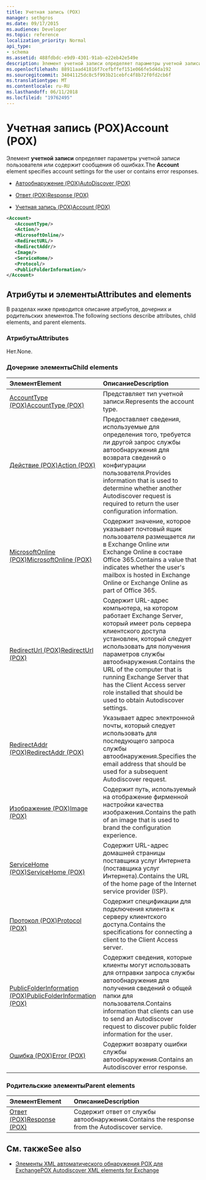```yaml
---
title: Учетная запись (POX)
manager: sethgros
ms.date: 09/17/2015
ms.audience: Developer
ms.topic: reference
localization_priority: Normal
api_type:
- schema
ms.assetid: 488fdbdc-e9d9-4301-91ab-e22eb42e549e
description: Элемент учетной записи определяет параметры учетной записи пользователя или содержит сообщения об ошибках.
ms.openlocfilehash: 88911aad41816f7cefbffef151e066fe5d4da192
ms.sourcegitcommit: 34041125dc8c5f993b21cebfc4f8b72f0fd2cb6f
ms.translationtype: MT
ms.contentlocale: ru-RU
ms.lasthandoff: 06/11/2018
ms.locfileid: "19762495"
---
```

# <a name="account-pox"></a><span data-ttu-id="e8002-103">Учетная запись (POX)</span><span class="sxs-lookup"><span data-stu-id="e8002-103">Account (POX)</span></span>

<span data-ttu-id="e8002-104">Элемент **учетной записи** определяет параметры учетной записи пользователя или содержит сообщения об ошибках.</span><span class="sxs-lookup"><span data-stu-id="e8002-104">The **Account** element specifies account settings for the user or contains error responses.</span></span> 
  
- [<span data-ttu-id="e8002-105">Автообнаружение (POX)</span><span class="sxs-lookup"><span data-stu-id="e8002-105">AutoDiscover (POX)</span></span>](autodiscover-pox.md)
  
- [<span data-ttu-id="e8002-106">Ответ (POX)</span><span class="sxs-lookup"><span data-stu-id="e8002-106">Response (POX)</span></span>](response-pox.md)
  
- [<span data-ttu-id="e8002-107">Учетная запись (POX)</span><span class="sxs-lookup"><span data-stu-id="e8002-107">Account (POX)</span></span>](account-pox.md)
  
```XML
<Account>
   <AccountType/>
   <Action/>
   <MicrosoftOnline/>
   <RedirectURL/>
   <RedirectAddr/>
   <Image/>
   <ServiceHome/>
   <Protocol/>
   <PublicFolderInformation/>
</Account>
```

## <a name="attributes-and-elements"></a><span data-ttu-id="e8002-108">Атрибуты и элементы</span><span class="sxs-lookup"><span data-stu-id="e8002-108">Attributes and elements</span></span>

<span data-ttu-id="e8002-109">В разделах ниже приводится описание атрибутов, дочерних и родительских элементов.</span><span class="sxs-lookup"><span data-stu-id="e8002-109">The following sections describe attributes, child elements, and parent elements.</span></span>
  
### <a name="attributes"></a><span data-ttu-id="e8002-110">Атрибуты</span><span class="sxs-lookup"><span data-stu-id="e8002-110">Attributes</span></span>

<span data-ttu-id="e8002-111">Нет.</span><span class="sxs-lookup"><span data-stu-id="e8002-111">None.</span></span>
  
### <a name="child-elements"></a><span data-ttu-id="e8002-112">Дочерние элементы</span><span class="sxs-lookup"><span data-stu-id="e8002-112">Child elements</span></span>

|<span data-ttu-id="e8002-113">**Элемент**</span><span class="sxs-lookup"><span data-stu-id="e8002-113">**Element**</span></span>|<span data-ttu-id="e8002-114">**Описание**</span><span class="sxs-lookup"><span data-stu-id="e8002-114">**Description**</span></span>|
|:-----|:-----|
|[<span data-ttu-id="e8002-115">AccountType (POX)</span><span class="sxs-lookup"><span data-stu-id="e8002-115">AccountType (POX)</span></span>](accounttype-pox.md) <br/> |<span data-ttu-id="e8002-116">Представляет тип учетной записи.</span><span class="sxs-lookup"><span data-stu-id="e8002-116">Represents the account type.</span></span>  <br/> |
|[<span data-ttu-id="e8002-117">Действие (POX)</span><span class="sxs-lookup"><span data-stu-id="e8002-117">Action (POX)</span></span>](action-pox.md) <br/> |<span data-ttu-id="e8002-118">Предоставляет сведения, используемые для определения того, требуется ли другой запрос службы автообнаружения для возврата сведений о конфигурации пользователя.</span><span class="sxs-lookup"><span data-stu-id="e8002-118">Provides information that is used to determine whether another Autodiscover request is required to return the user configuration information.</span></span>  <br/> |
|[<span data-ttu-id="e8002-119">MicrosoftOnline (POX)</span><span class="sxs-lookup"><span data-stu-id="e8002-119">MicrosoftOnline (POX)</span></span>](microsoftonline-pox.md) <br/> |<span data-ttu-id="e8002-120">Содержит значение, которое указывает почтовый ящик пользователя размещается ли в Exchange Online или Exchange Online в составе Office 365.</span><span class="sxs-lookup"><span data-stu-id="e8002-120">Contains a value that indicates whether the user's mailbox is hosted in Exchange Online or Exchange Online as part of Office 365.</span></span>  <br/> |
|[<span data-ttu-id="e8002-121">RedirectUrl (POX)</span><span class="sxs-lookup"><span data-stu-id="e8002-121">RedirectUrl (POX)</span></span>](redirecturl-pox.md) <br/> |<span data-ttu-id="e8002-122">Содержит URL-адрес компьютера, на котором работает Exchange Server, который имеет роль сервера клиентского доступа установлен, который следует использовать для получения параметров службы автообнаружения.</span><span class="sxs-lookup"><span data-stu-id="e8002-122">Contains the URL of the computer that is running Exchange Server that has the Client Access server role installed that should be used to obtain Autodiscover settings.</span></span>  <br/> |
|[<span data-ttu-id="e8002-123">RedirectAddr (POX)</span><span class="sxs-lookup"><span data-stu-id="e8002-123">RedirectAddr (POX)</span></span>](redirectaddr-pox.md) <br/> |<span data-ttu-id="e8002-124">Указывает адрес электронной почты, который следует использовать для последующего запроса службы автообнаружения.</span><span class="sxs-lookup"><span data-stu-id="e8002-124">Specifies the email address that should be used for a subsequent Autodiscover request.</span></span>  <br/> |
|[<span data-ttu-id="e8002-125">Изображение (POX)</span><span class="sxs-lookup"><span data-stu-id="e8002-125">Image (POX)</span></span>](image-pox.md) <br/> |<span data-ttu-id="e8002-126">Содержит путь, используемый на отображение фирменной настройки качества изображения.</span><span class="sxs-lookup"><span data-stu-id="e8002-126">Contains the path of an image that is used to brand the configuration experience.</span></span>  <br/> |
|[<span data-ttu-id="e8002-127">ServiceHome (POX)</span><span class="sxs-lookup"><span data-stu-id="e8002-127">ServiceHome (POX)</span></span>](servicehome-pox.md) <br/> |<span data-ttu-id="e8002-128">Содержит URL-адрес домашней страницы поставщика услуг Интернета (поставщика услуг Интернета).</span><span class="sxs-lookup"><span data-stu-id="e8002-128">Contains the URL of the home page of the Internet service provider (ISP).</span></span>  <br/> |
|[<span data-ttu-id="e8002-129">Протокол (POX)</span><span class="sxs-lookup"><span data-stu-id="e8002-129">Protocol (POX)</span></span>](protocol-pox.md) <br/> |<span data-ttu-id="e8002-130">Содержит спецификации для подключения клиента к серверу клиентского доступа.</span><span class="sxs-lookup"><span data-stu-id="e8002-130">Contains the specifications for connecting a client to the Client Access server.</span></span>  <br/> |
|[<span data-ttu-id="e8002-131">PublicFolderInformation (POX)</span><span class="sxs-lookup"><span data-stu-id="e8002-131">PublicFolderInformation (POX)</span></span>](publicfolderinformation-pox.md) <br/> |<span data-ttu-id="e8002-132">Содержит сведения, которые клиенты могут использовать для отправки запроса службы автообнаружения для получения сведений о общей папки для пользователя.</span><span class="sxs-lookup"><span data-stu-id="e8002-132">Contains information that clients can use to send an Autodiscover request to discover public folder information for the user.</span></span>  <br/> |
|[<span data-ttu-id="e8002-133">Ошибка (POX)</span><span class="sxs-lookup"><span data-stu-id="e8002-133">Error (POX)</span></span>](error-pox.md) <br/> |<span data-ttu-id="e8002-134">Содержит возврату ошибки службы автообнаружения.</span><span class="sxs-lookup"><span data-stu-id="e8002-134">Contains an Autodiscover error response.</span></span>  <br/> |
   
### <a name="parent-elements"></a><span data-ttu-id="e8002-135">Родительские элементы</span><span class="sxs-lookup"><span data-stu-id="e8002-135">Parent elements</span></span>

|<span data-ttu-id="e8002-136">**Элемент**</span><span class="sxs-lookup"><span data-stu-id="e8002-136">**Element**</span></span>|<span data-ttu-id="e8002-137">**Описание**</span><span class="sxs-lookup"><span data-stu-id="e8002-137">**Description**</span></span>|
|:-----|:-----|
|[<span data-ttu-id="e8002-138">Ответ (POX)</span><span class="sxs-lookup"><span data-stu-id="e8002-138">Response (POX)</span></span>](response-pox.md) <br/> |<span data-ttu-id="e8002-139">Содержит ответ от службы автообнаружения.</span><span class="sxs-lookup"><span data-stu-id="e8002-139">Contains the response from the Autodiscover service.</span></span>  <br/> |
   
## <a name="see-also"></a><span data-ttu-id="e8002-140">См. также</span><span class="sxs-lookup"><span data-stu-id="e8002-140">See also</span></span>

- [<span data-ttu-id="e8002-141">Элементы XML автоматического обнаружения POX для Exchange</span><span class="sxs-lookup"><span data-stu-id="e8002-141">POX Autodiscover XML elements for Exchange</span></span>](pox-autodiscover-xml-elements-for-exchange.md)

